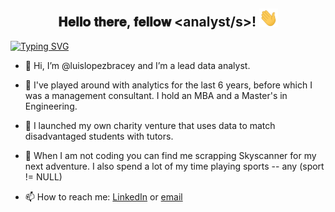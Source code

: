 <div align="center">
  <h2> 𝐇𝐞𝐥𝐥𝐨 𝐭𝐡𝐞𝐫𝐞, 𝐟𝐞𝐥𝐥𝐨𝐰 &lt;analyst/s&gt;! <img src="https://github.com/luislopezbracey/luislopezbracey/blob/0660704d5a91d45fa9a06c165b6feb0904795199/gifs/Hi.gif" width="30"></h2>
</div>

[![Typing SVG](https://readme-typing-svg.demolab.com?font=Fira+Code&duration=4000&pause=1500&color=20F714&random=false&width=700&lines=I+aim+to+empower+others+with+data-driven+decision-making)](https://git.io/typing-svg)

- 👋 Hi, I’m @luislopezbracey and I’m a lead data analyst.
- 👀 I've played around with analytics for the last 6 years, before which I was a management consultant. I hold an MBA and a Master's in Engineering.
- 💞️ I launched my own charity venture that uses data to match disadvantaged students with tutors.
- 🌱 When I am not coding you can find me scrapping Skyscanner for my next adventure. I also spend a lot of my time playing sports -- any (sport != NULL)

- 📫 How to reach me: [LinkedIn](https://www.linkedin.com/in/luislopezbracey/) or [email](luis.lopezbracey@gmail.com)


<!---
luislopezbracey/luislopezbracey is a ✨ special ✨ repository because its `README.md` (this file) appears on your GitHub profile.
You can click the Preview link to take a look at your changes.
--->
